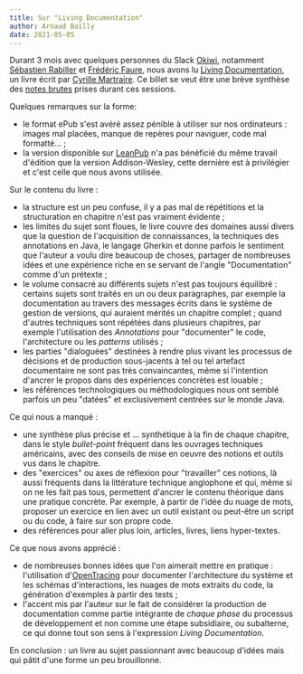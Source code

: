 ```yaml
---
title: Sur "Living Documentation"
author: Arnaud Bailly
date: 2021-05-05
---
```


Durant 3 mois avec quelques personnes du Slack [Okiwi](https://okiwi.org/), notamment [Sébastien Rabiller](https://www.linkedin.com/in/sebastienrabiller) et [Frédéric Faure](https://www.linkedin.com/in/ffaure32/), nous avons lu [Living Documentation](https://www.amazon.com/Living-Documentation-Cyrille-Martraire/dp/0134689321), un livre écrit par [Cyrille Martraire](https://www.linkedin.com/in/martraire/). Ce billet se veut être une brève synthèse des [notes brutes](/living-documentation.html) prises durant ces sessions.

Quelques remarques sur la forme:

- le format ePub s'est avéré assez pénible à utiliser sur nos ordinateurs : images mal placées, manque de repères pour naviguer, code mal formatté... ;
- la version disponible sur [LeanPub](https://leanpub.com/livingdocumentation) n'a pas bénéficié du même travail d'édition que la version Addison-Wesley, cette dernière est à privilégier et c'est celle que nous avons utilisée.

Sur le contenu du livre :

- la structure est un peu confuse, il y a pas mal de répétitions et la structuration en chapitre n'est pas vraiment évidente ;
- les limites du sujet sont floues, le livre couvre des domaines aussi divers que la question de l'acquisition de connaissances, la techniques des annotations en Java, le langage Gherkin et donne parfois le sentiment que l'auteur a voulu dire beaucoup de choses, partager de nombreuses idées et une expérience riche en se servant de l'angle "Documentation" comme d'un prétexte ;
- le volume consacré au différents sujets n'est pas toujours équilibré : certains sujets sont traités en un ou deux paragraphes, par exemple la documentation au travers des messages écrits dans  le système de gestion de versions, qui auraient mérités un chapitre complet ; quand d'autres techniques sont répétées dans plusieurs chapitres, par exemple l'utilisation des _Annotations_ pour "documenter" le code, l'architecture ou les _patterns_ utilisés ;
- les parties "dialoguées" destinées à rendre plus vivant les processus de décisions et de production sous-jacents à tel ou tel artefact documentaire ne sont pas très convaincantes, même si l'intention d'ancrer le propos dans des expériences concrètes est louable ;
- les références technologiques ou méthodologiques nous ont semblé parfois un peu "datées" et exclusivement centrées sur le monde Java.

Ce qui nous a manqué :

- une synthèse plus précise et ... synthétique à la fin de chaque chapitre, dans le style _bullet-point_ fréquent dans les ouvrages techniques américains, avec des conseils de mise en oeuvre des notions et outils vus dans le chapitre.
- des "exercices" ou axes de réflexion pour "travailler" ces notions, là aussi fréquents dans la littérature technique anglophone et qui, même si on ne les fait pas tous, permettent d'ancrer le contenu théorique dans une pratique concrète. Par exemple, à partir de l'idée du nuage de mots, proposer un exercice en lien avec un outil existant ou peut-être un script ou du code, à faire sur son propre code.
- des références pour aller plus loin, articles, livres, liens hyper-textes.

Ce que nous avons apprécié :

- de nombreuses bonnes idées que l'on aimerait mettre en pratique : l'utilisation d'[OpenTracing](https://opentracing.io/) pour documenter l'architecture du système et les schémas d'interactions, les nuages de mots extraits du code, la génération d'exemples à partir des tests ;
- l'accent mis par l'auteur sur le fait de considérer la production de documentation comme partie intégrante de _chaque phase_ du processus de développement et non comme une étape subsidiaire, ou subalterne, ce qui donne tout son sens à l'expression _Living Documentation_.

En conclusion : un livre au sujet passionnant avec beaucoup d'idées mais qui pâtit d'une forme un peu brouillonne.
